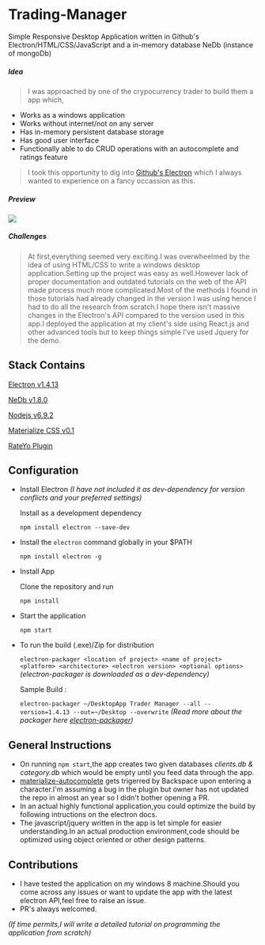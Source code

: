 # Trading-Manager
Simple Responsive Desktop Application written in Github's Electron/HTML/CSS/JavaScript and a in-memory database NeDb (instance of mongoDb)

#####  *Idea*
> I was approached by one of the crypocurrency trader to build them a app which,
   - Works as a windows application
   - Works without internet/not on any server
   - Has in-memory persistent database storage 
   - Has good user interface
   - Functionally able to do CRUD operations with an autocomplete and ratings feature
> I took this opportunity to dig into [Github's Electron](https://electron.atom.io/) which I always wanted to experience on a fancy 
  occassion as this. 
  
 #####  *Preview*
 ![](https://gifyu.com/images/Untitledf2556.gif)

   
#####  *Challenges*
> At first,everything seemed very exciting.I was overwheelmed by the idea of using HTML/CSS to write a windows desktop application.Setting
up the project was easy as well.However lack of proper documentation and outdated tutorials on the web of the API made process much more
complicated.Most of the methods I found in those tutorials had already changed in the version I was using hence I had to do all the research
from scratch.I hope there isn't massive changes in the Electron's API compared to the version used in this app.I deployed the application
at my client's side using React.js and other advanced tools but to keep things simple I've used Jquery for the demo.


Stack Contains
--------------
[Electron v1.4.13](https://electron.atom.io/)

[NeDb v1.8.0](https://github.com/louischatriot/nedb)

[Nodejs v6.9.2](https://nodejs.org/en/)

[Materialize CSS v0.1](http://materializecss.com/)

[RateYo Plugin](http://rateyo.fundoocode.ninja/)

Configuration
--------------
 - Install Electron *(I have not included it as dev-dependency for version conflicts and your preferred settings)*
    
    Install as a development dependency
    
    `npm install electron --save-dev`

 - Install the `electron` command globally in your $PATH
 
    `npm install electron -g`
  
 - Install App
 
   Clone the repository and run
   
   `npm install`
   
 - Start the application
 
   `npm start`
   
- To run the build (.exe)/Zip for distribution

  `electron-packager <location of project> <name of project> <platform> <architecture> <electron version> <optional options>`
  *(electron-packager is downloaded as a dev-dependency)*
  
   Sample Build :
   
   `electron-packager ~/DesktopApp Trader Manager --all --version=1.4.13 --out=~/Desktop --overwrite`
   *(Read more about the packager here [electron-packager](https://github.com/electron-userland/electron-packager))*
   
General Instructions
--------------------
 - On running `npm start`,the app creates two given databases *clients.db & category.db* which would be empty until you feed data 
   through the app.
 - [materialize-autocomplete](https://github.com/icefox0801/materialize-autocomplete) gets trigerred by Backspace upon entering a          character.I'm assuming a bug in the plugin but owner has not updated the repo in almost an year so I didn't bother opening a PR.
 - In an actual highly functional application,you could optimize the build by following intructions on the electron docs.
 - The javascript/jquery written in the app is let simple for easier understanding.In an actual production environment,code should be      optimized using object oriented or other design patterns.
 
 Contributions
--------------
 - I have tested the application on my windows 8 machine.Should you come across any issues or want to update the app with the latest 
   electron API,feel free to raise an issue.
 - PR's always welcomed.
 
 *(If time permits,I will write a detailed tutorial on programming the application from scratch)*
   
   

